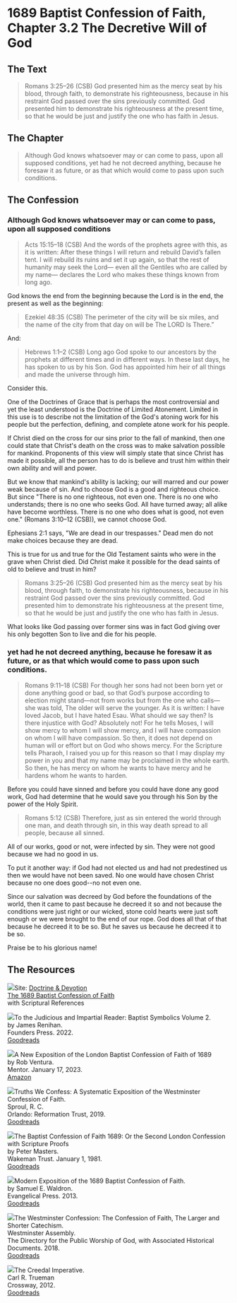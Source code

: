 # 1689 Baptist Confession of Faith, Chapter 3.2 The Decretive Will of God

## The Text

>Romans 3:25–26 (CSB) God presented him as the mercy seat by his blood, through faith, to demonstrate his righteousness, because in his restraint God passed over the sins previously committed. God presented him to demonstrate his righteousness at the present time, so that he would be just and justify the one who has faith in Jesus.

## The Chapter

>Although God knows whatsoever may or can come to pass, upon all supposed conditions, yet had he not decreed anything, because he foresaw it as future, or as that which would come to pass upon such conditions.

## The Confession

### Although God knows whatsoever may or can come to pass, upon all supposed conditions

>Acts 15:15–18 (CSB) And the words of the prophets agree with this, as it is written: After these things I will return and rebuild David’s fallen tent. I will rebuild its ruins and set it up again, so that the rest of humanity may seek the Lord— even all the Gentiles who are called by my name— declares the Lord who makes these things known from long ago.

God knows the end from the beginning because the Lord is in the end, the present as well as the beginning:

>Ezekiel 48:35 (CSB) The perimeter of the city will be six miles, and the name of the city from that day on will be The LORD Is There.”

And:

>Hebrews 1:1–2 (CSB) Long ago God spoke to our ancestors by the prophets at different times and in different ways. In these last days, he has spoken to us by his Son. God has appointed him heir of all things and made the universe through him.

Consider this.

One of the Doctrines of Grace that is perhaps the most controversial and yet the least understood is the Doctrine of Limited Atonement. Limited in this use is to describe not the limitation of the God's atoning work for his people but the perfection, defining, and complete atone work for his people.

If Christ died on the cross for our sins prior to the fall of mankind, then one could state that Christ's death on the cross was to make salvation possible for mankind. Proponents of this view will simply state that since Christ has made it possible, all the person has to do is believe and trust him within their own ability and will and power.

But we know that mankind's ability is lacking; our will marred and our power weak because of sin. And to choose God is a good and righteous choice. But since "There is no one righteous, not even one. There is no one who understands; there is no one who seeks God. All have turned away; all alike have become worthless. There is no one who does what is good, not even one." (Romans 3:10–12 (CSB)), we cannot choose God.

Ephesians 2:1 says, "We are dead in our trespasses." Dead men do not make choices because they are dead.

This is true for us and true for the Old Testament saints who were in the grave when Christ died. Did Christ make it possible for the dead saints of old to believe and trust in him?

>Romans 3:25–26 (CSB) God presented him as the mercy seat by his blood, through faith, to demonstrate his righteousness, because in his restraint God passed over the sins previously committed. God presented him to demonstrate his righteousness at the present time, so that he would be just and justify the one who has faith in Jesus.

What looks like God passing over former sins was in fact God giving over his only begotten Son to live and die for his people. 

### yet had he not decreed anything, because he foresaw it as future, or as that which would come to pass upon such conditions.

>Romans 9:11–18 (CSB) For though her sons had not been born yet or done anything good or bad, so that God’s purpose according to election might stand—not from works but from the one who calls—she was told, The older will serve the younger. As it is written: I have loved Jacob, but I have hated Esau. What should we say then? Is there injustice with God? Absolutely not! For he tells Moses, I will show mercy to whom I will show mercy, and I will have compassion on whom I will have compassion. So then, it does not depend on human will or effort but on God who shows mercy. For the Scripture tells Pharaoh, I raised you up for this reason so that I may display my power in you and that my name may be proclaimed in the whole earth. So then, he has mercy on whom he wants to have mercy and he hardens whom he wants to harden.

Before you could have sinned and before you could have done any good work, God had determine that he would save you through his Son by the power of the Holy Spirit.

>Romans 5:12 (CSB) Therefore, just as sin entered the world through one man, and death through sin, in this way death spread to all people, because all sinned.

All of our works, good or not, were infected by sin. They were not good because we had no good in us. 

To put it another way: if God had not elected us and had not predestined us then we would have not been saved. No one would have chosen Christ because no one does good--no not even one.

Since our salvation was decreed by God before the foundations of the world, then it came to past because he decreed it so and not because the conditions were just right or our wicked, stone cold hearts were just soft enough or we were brought to the end of our rope. God does all that of that because he decreed it to be so. But he saves us because he decreed it to be so.

Praise be to his glorious name!

## The Resources

<img src="/images/dnd-1689-site-logo.png">Site: [Doctrine & Devotion](http://www.doctrineanddevotion.com/)  
[The 1689 Baptist Confession of Faith](https://www.the1689confession.com/)  
with Scriptural References

<p style="clear:both;">

<img src="/images/confession-1689-judacious-reader-renihan.png">To the Judicious and Impartial Reader: Baptist Symbolics Volume 2.  
by James Renihan.  
Founders Press. 2022.  
[Goodreads](https://www.goodreads.com/book/show/17867976-modern-exposition-of-the-1689-baptist-confession-of-faith)

<p style="clear:both;">

<img src="/images/confession-1689-new-exposition-ventura.jpg">A New Exposition of the London Baptist Confession of Faith of 1689    
by Rob Ventura.  
Mentor. January 17, 2023.  
[Amazon](https://www.amazon.com/Exposition-London-Baptist-Confession-Faith/dp/1527108902/ref=asc_df_1527108902/?tag=hyprod-20&linkCode=df0&hvadid=598295323603&hvpos=&hvnetw=g&hvrand=3877532160906942020&hvpone=&hvptwo=&hvqmt=&hvdev=c&hvdvcmdl=&hvlocint=&hvlocphy=9014286&hvtargid=pla-1722666080628&psc=1)

<p style="clear:both;">

<img src="/images/confession-wcf-truths-we-confess-sproul.jpg">Truths We Confess: A Systematic Exposition of the Westminster Confession of Faith.  
Sproul, R. C.    
Orlando: Reformation Trust, 2019.  
[Goodreads](https://www.goodreads.com/book/show/50024945-truths-we-confess?ac=1&from_search=true&qid=ssTkBgIFwE&rank=1)

<p style="clear:both;">

<img src="/images/confession-1689-masters.jpg">The Baptist Confession of Faith 1689: Or the Second London Confession with Scripture Proofs  
by Peter Masters.  
Wakeman Trust. January 1, 1981.  
[Goodreads](https://www.goodreads.com/book/show/1723671.Baptist_Confession_of_Faith_1689?ac=1&from_search=true&qid=HfdndsOLE6&rank=1)

<p style="clear:both;">

<img src="/images/confession-1689-modern-exposition-waldron.jpg">Modern Exposition of the 1689 Baptist Confession of Faith.  
by Samuel E. Waldron.  
Evangelical Press. 2013.  
[Goodreads](https://www.goodreads.com/book/show/17867976-modern-exposition-of-the-1689-baptist-confession-of-faith)

<p style="clear:both;">

<img src="/images/confession-wcf-banner-of-truth.jpg">The Westminster Confession: The Confession of Faith, The Larger and Shorter Catechism.  
Westminster Assembly.  
The Directory for the Public Worship of God, with Associated Historical Documents. 2018.   
[Goodreads](https://www.goodreads.com/book/show/39905592-the-westminster-confession?ac=1&from_search=true&qid=oMfahlcldC&rank=1)

<p style="clear:both;">

<img src="/images/book-creedal-imperative-trueman.jpg">The Creedal Imperative.  
Carl R. Trueman    
Crossway, 2012.  
[Goodreads](https://www.goodreads.com/book/show/14452976-the-creedal-imperative?ac=1&from_search=true&qid=GTaJVGWwOY&rank=1)

<p style="clear:both;">
